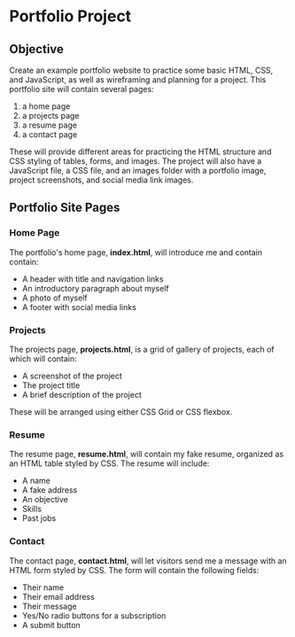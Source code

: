 # Portfolio Project

## Objective

Create an example portfolio website to practice some basic HTML, CSS, and JavaScript, as well as wireframing and planning for a project.  This portfolio site will contain several pages:

1. a home page
2. a projects page
3. a resume page
4. a contact page 

These will provide different areas for practicing the HTML structure and CSS styling of tables, forms, and images.  The project will also have a JavaScript file, a CSS file, and an images folder with a portfolio image, project screenshots, and social media link images.

## Portfolio Site Pages

### Home Page

The portfolio's home page, **index.html**, will introduce me and contain contain:

- A header with title and navigation links
- An introductory paragraph about myself
- A photo of myself
- A footer with social media links

### Projects

The projects page, **projects.html**, is a grid of gallery of projects, each of which will contain:

- A screenshot of the project
- The project title
- A brief description of the project

These will be arranged using either CSS Grid or CSS flexbox.

### Resume

The resume page, **resume.html**, will contain my fake resume, organized as an HTML table styled by CSS.  The resume will include:

- A name
- A fake address
- An objective
- Skills
- Past jobs

### Contact

The contact page, **contact.html**, will let visitors send me a message with an HTML form styled by CSS.  The form will contain the following fields:

- Their name
- Their email address
- Their message
- Yes/No radio buttons for a subscription
- A submit button